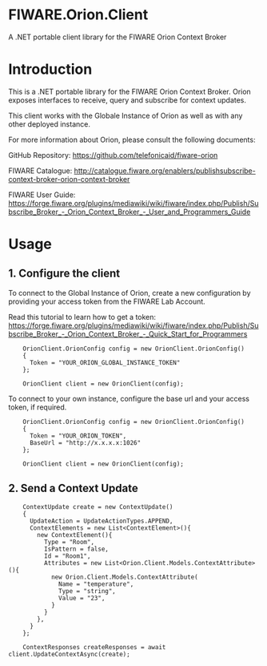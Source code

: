 # FIWARE.Orion.Client
A .NET portable client library for the FIWARE Orion Context Broker

# Introduction

This is a .NET portable library for the FIWARE Orion Context Broker. Orion exposes interfaces to receive, query and subscribe for context updates. 

This client works with the Globale Instance of Orion as well as with any other deployed instance. 

For more information about Orion, please consult the following documents:

GitHub Repository: https://github.com/telefonicaid/fiware-orion

FIWARE Catalogue: http://catalogue.fiware.org/enablers/publishsubscribe-context-broker-orion-context-broker

FIWARE User Guide: https://forge.fiware.org/plugins/mediawiki/wiki/fiware/index.php/Publish/Subscribe_Broker_-_Orion_Context_Broker_-_User_and_Programmers_Guide


# Usage

## 1. Configure the client

To connect to the Global Instance of Orion, create a new configuration by providing your access token from the FIWARE Lab Account.

Read this tutorial to learn how to get a token: https://forge.fiware.org/plugins/mediawiki/wiki/fiware/index.php/Publish/Subscribe_Broker_-_Orion_Context_Broker_-_Quick_Start_for_Programmers

        OrionClient.OrionConfig config = new OrionClient.OrionConfig()
        {
          Token = "YOUR_ORION_GLOBAL_INSTANCE_TOKEN"
        };
        
        OrionClient client = new OrionClient(config);

To connect to your own instance, configure the base url and your access token, if required.

        OrionClient.OrionConfig config = new OrionClient.OrionConfig()
        {
          Token = "YOUR_ORION_TOKEN",
          BaseUrl = "http://x.x.x.x:1026"
        };
        
        OrionClient client = new OrionClient(config);

## 2. Send a Context Update

        ContextUpdate create = new ContextUpdate()
        {
          UpdateAction = UpdateActionTypes.APPEND,
          ContextElements = new List<ContextElement>(){
            new ContextElement(){
              Type = "Room",
              IsPattern = false,
              Id = "Room1",
              Attributes = new List<Orion.Client.Models.ContextAttribute>(){
                new Orion.Client.Models.ContextAttribute(
                  Name = "temperature",
                  Type = "string",
                  Value = "23",
                }
              }
            },
          }
        };

        ContextResponses createResponses = await client.UpdateContextAsync(create);

